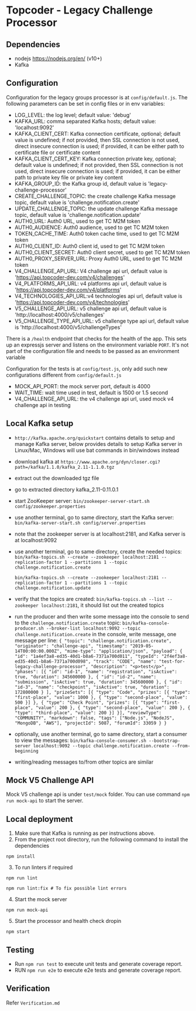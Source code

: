 # Topcoder - Legacy Challenge Processor

## Dependencies

- nodejs https://nodejs.org/en/ (v10+)
- Kafka

## Configuration

Configuration for the legacy groups processor is at `config/default.js`.
The following parameters can be set in config files or in env variables:
- LOG_LEVEL: the log level; default value: 'debug'
- KAFKA_URL: comma separated Kafka hosts; default value: 'localhost:9092'
- KAFKA_CLIENT_CERT: Kafka connection certificate, optional; default value is undefined;
    if not provided, then SSL connection is not used, direct insecure connection is used;
    if provided, it can be either path to certificate file or certificate content
- KAFKA_CLIENT_CERT_KEY: Kafka connection private key, optional; default value is undefined;
    if not provided, then SSL connection is not used, direct insecure connection is used;
    if provided, it can be either path to private key file or private key content
- KAFKA_GROUP_ID: the Kafka group id, default value is 'legacy-challenge-processor'
- CREATE_CHALLENGE_TOPIC: the create challenge Kafka message topic, default value is 'challenge.notification.create'
- UPDATE_CHALLENGE_TOPIC: the update challenge Kafka message topic, default value is 'challenge.notification.update'
- AUTH0_URL: Auth0 URL, used to get TC M2M token
- AUTH0_AUDIENCE: Auth0 audience, used to get TC M2M token
- TOKEN_CACHE_TIME: Auth0 token cache time, used to get TC M2M token
- AUTH0_CLIENT_ID: Auth0 client id, used to get TC M2M token
- AUTH0_CLIENT_SECRET: Auth0 client secret, used to get TC M2M token
- AUTH0_PROXY_SERVER_URL: Proxy Auth0 URL, used to get TC M2M token
- V4_CHALLENGE_API_URL: V4 challenge api url, default value is 'https://api.topcoder-dev.com/v4/challenges'
- V4_PLATFORMS_API_URL: v4 platforms api url, default value is 'https://api.topcoder-dev.com/v4/platforms'
- V4_TECHNOLOGIES_API_URL:v4 technologies api url, default value is 'https://api.topcoder-dev.com/v4/technologies'
- V5_CHALLENGE_API_URL: v5 challenge api url, default value is 'http://localhost:4000/v5/challenges'
- V5_CHALLENGE_TYPE_API_URL: v5 challenge type api url, default value is 'http://localhost:4000/v5/challengeTypes'

There is a `/health` endpoint that checks for the health of the app. This sets up an expressjs server and listens on the environment variable `PORT`. It's not part of the configuration file and needs to be passed as an environment variable

Configuration for the tests is at `config/test.js`, only add such new configurations different from `config/default.js`
- MOCK_API_PORT: the mock server port, default is 4000
- WAIT_TIME: wait time used in test, default is 1500 or 1.5 second
- V4_CHALLENGE_API_URL: the v4 challenge api url, used mock v4 challenge api in testing

## Local Kafka setup

- `http://kafka.apache.org/quickstart` contains details to setup and manage Kafka server,
  below provides details to setup Kafka server in Linux/Mac, Windows will use bat commands in bin/windows instead
- download kafka at `https://www.apache.org/dyn/closer.cgi?path=/kafka/1.1.0/kafka_2.11-1.1.0.tgz`
- extract out the downloaded tgz file
- go to extracted directory kafka_2.11-0.11.0.1
- start ZooKeeper server:
  `bin/zookeeper-server-start.sh config/zookeeper.properties`
- use another terminal, go to same directory, start the Kafka server:
  `bin/kafka-server-start.sh config/server.properties`
- note that the zookeeper server is at localhost:2181, and Kafka server is at localhost:9092
- use another terminal, go to same directory, create the needed topics:
  `bin/kafka-topics.sh --create --zookeeper localhost:2181 --replication-factor 1 --partitions 1 --topic challenge.notification.create`

  `bin/kafka-topics.sh --create --zookeeper localhost:2181 --replication-factor 1 --partitions 1 --topic challenge.notification.update`

- verify that the topics are created:
  `bin/kafka-topics.sh --list --zookeeper localhost:2181`,
  it should list out the created topics
- run the producer and then write some message into the console to send to the `challenge.notification.create` topic:
  `bin/kafka-console-producer.sh --broker-list localhost:9092 --topic challenge.notification.create`
  in the console, write message, one message per line:
  `{ "topic": "challenge.notification.create", "originator": "challenge-api", "timestamp": "2019-05-14T00:00:00.000Z", "mime-type": "application/json", "payload": { "id": "1a4ef3a8-ed35-40d1-b8a6-7371a700d011", "typeId": "2f4ef3a8-ed35-40d1-b8a6-7371a700d098", "track": "CODE", "name": "test-for-legacy-challenge-processor", "description": "<p>test</p>", "phases": [{ "id": "id-1", "name": "registration", "isActive": true, "duration": 345600000 }, { "id": "id-2", "name": "submission", "isActive": true, "duration": 345600000 }, { "id": "id-3", "name": "checkpoint", "isActive": true, "duration": 172800000 } ], "prizeSets": [{ "type": "Code", "prizes": [{ "type": "first-place", "value": 1000 }, { "type": "second-place", "value": 500 }] }, { "type": "Check Point", "prizes": [{ "type": "first-place", "value": 200 }, { "type": "second-place", "value": 200 }, { "type": "third-place", "value": 200 }] }], "reviewType": "COMMUNITY", "markdown": false, "tags": ["Node.js", "NodeJS", "MongoDB", "AWS"], "projectId": 5087, "forumId": 33059 } }`
- optionally, use another terminal, go to same directory, start a consumer to view the messages:
  `bin/kafka-console-consumer.sh --bootstrap-server localhost:9092 --topic challenge.notification.create --from-beginning`
- writing/reading messages to/from other topics are similar

## Mock V5 Challenge API
Mock V5 challenge api is under `test/mock` folder. You can use command `npm run mock-api` to start the server.

## Local deployment
1. Make sure that Kafka is running as per instructions above.
2. From the project root directory, run the following command to install the dependencies
```
npm install
```
3. To run linters if required
```
npm run lint

npm run lint:fix # To fix possible lint errors
```
4. Start the mock server
```
npm run mock-api
```
5. Start the processor and health check dropin
```
npm start
```

## Testing
- Run `npm run test` to execute unit tests and generate coverage report.
- RUN `npm run e2e` to execute e2e tests and generate coverage report.

## Verification
Refer `Verification.md`

